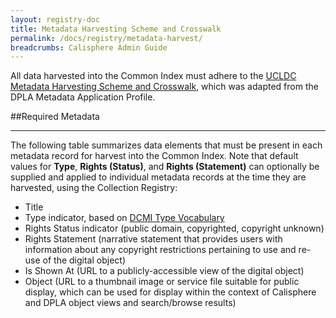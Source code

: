 ```yaml
---
layout: registry-doc
title: Metadata Harvesting Scheme and Crosswalk
permalink: /docs/registry/metadata-harvest/
breadcrumbs: Calisphere Admin Guide
---
```


All data harvested into the Common Index must adhere to the [UCLDC Metadata Harvesting Scheme and Crosswalk](https://docs.google.com/spreadsheets/d/1u2RE9PD0N9GkLQTFNJy3HiH9N5IbKDG52HjJ6JomC9I/edit#gid=265758929), which was adapted from the DPLA Metadata Application Profile.

##Required Metadata
***
<p>The following table summarizes data elements that must be present in each metadata record for harvest into the Common Index. Note that default values for <b>Type</b>, <b>Rights (Status)</b>, and <b>Rights (Statement)</b> can optionally be supplied and applied to individual metadata records at the time they are harvested, using the Collection Registry:</p>

* <a class="label">Title</a>
* <a class="label">Type indicator, based on <a href="http://dublincore.org/documents/dcmi-type-vocabulary/">DCMI Type Vocabulary</a></a>
* <a class="label">Rights Status indicator (public domain, copyrighted, copyright unknown)</a>
* <a class="label">Rights Statement (narrative statement that provides users with information about any copyright restrictions pertaining to use and re-use of the digital object)</a>
* <a class="label">Is Shown At (URL to a publicly-accessible view of the digital object)</a>
* <a class="label">Object (URL to a thumbnail image or service file suitable for public display, which can be used for display within the context of Calisphere and DPLA object views and search/browse results)</a>

